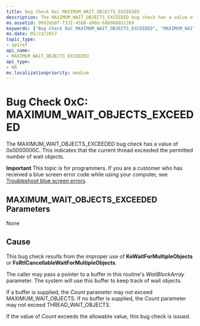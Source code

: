 ```yaml
---
title: Bug Check 0xC MAXIMUM_WAIT_OBJECTS_EXCEEDED
description: The MAXIMUM_WAIT_OBJECTS_EXCEEDED bug check has a value of 0x0000000C. This indicates that the current thread exceeded the permitted number of wait objects.
ms.assetid: 99d2eb8f-f331-45b8-a96b-68696802c269
keywords: ["Bug Check 0xC MAXIMUM_WAIT_OBJECTS_EXCEEDED", "MAXIMUM_WAIT_OBJECTS_EXCEEDED"]
ms.date: 05/23/2017
topic_type:
- apiref
api_name:
- MAXIMUM_WAIT_OBJECTS_EXCEEDED
api_type:
- NA
ms.localizationpriority: medium
---
```


# Bug Check 0xC: MAXIMUM\_WAIT\_OBJECTS\_EXCEEDED


The MAXIMUM\_WAIT\_OBJECTS\_EXCEEDED bug check has a value of 0x0000000C. This indicates that the current thread exceeded the permitted number of wait objects.

**Important** This topic is for programmers. If you are a customer who has received a blue screen error code while using your computer, see [Troubleshoot blue screen errors](https://windows.microsoft.com/windows-10/troubleshoot-blue-screen-errors).

## MAXIMUM\_WAIT\_OBJECTS\_EXCEEDED Parameters


None

Cause
-----

This bug check results from the improper use of **KeWaitForMultipleObjects** or **FsRtlCancellableWaitForMultipleObjects**.

The caller may pass a pointer to a buffer in this routine's *WaitBlockArray* parameter. The system will use this buffer to keep track of wait objects.

If a buffer is supplied, the *Count* parameter may not exceed MAXIMUM\_WAIT\_OBJECTS. If no buffer is supplied, the *Count* parameter may not exceed THREAD\_WAIT\_OBJECTS.

If the value of *Count* exceeds the allowable value, this bug check is issued.

 

 




